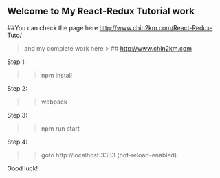 ## Welcome to My React-Redux Tutorial work

##You can check the page here http://www.chin2km.com/React-Redux-Tuto/
>and my complete work here > ## http://www.chin2km.com



Step 1:
 >> npm install

 Step 2:
 >> webpack

 Step 3:
 >> npm run start

 Step 4:
 >>goto http://localhost:3333 (hot-reload-enabled)


 Good luck!




